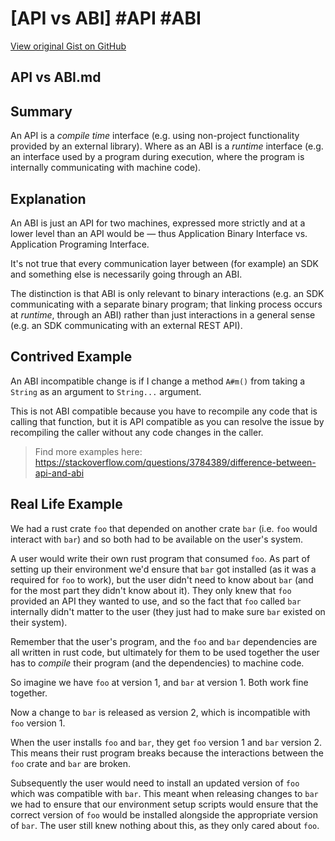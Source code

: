 # [API vs ABI] #API #ABI

[View original Gist on GitHub](https://gist.github.com/Integralist/58784fe99234f095bfbae7ea509bd8f2)

## API vs ABI.md

## Summary

An API is a _compile time_ interface (e.g. using non-project functionality provided by an external library). Where as an ABI is a _runtime_ interface (e.g. an interface used by a program during execution, where the program is internally communicating with machine code).

## Explanation

An ABI is just an API for two machines, expressed more strictly and at a lower level than an API would be — thus Application Binary Interface vs. Application Programing Interface.

It's not true that every communication layer between (for example) an SDK and something else is necessarily going through an ABI.

The distinction is that ABI is only relevant to binary interactions (e.g. an SDK communicating with a separate binary program; that linking process occurs at _runtime_, through an ABI) rather than just interactions in a general sense (e.g. an SDK communicating with an external REST API).

## Contrived Example

An ABI incompatible change is if I change a method `A#m()` from taking a `String` as an argument to `String...` argument. 

This is not ABI compatible because you have to recompile any code that is calling that function, but it is API compatible as you can resolve the issue by recompiling the caller without any code changes in the caller.

> Find more examples here: https://stackoverflow.com/questions/3784389/difference-between-api-and-abi

## Real Life Example

We had a rust crate `foo` that depended on another crate `bar` (i.e. `foo` would interact with `bar`) and so both had to be available on the user's system. 

A user would write their own rust program that consumed `foo`. As part of setting up their environment we'd ensure that `bar` got installed (as it was a required for `foo` to work), but the user didn't need to know about `bar` (and for the most part they didn't know about it). They only knew that `foo` provided an API they wanted to use, and so the fact that `foo` called `bar` internally didn't matter to the user (they just had to make sure `bar` existed on their system).

Remember that the user's program, and the `foo` and `bar` dependencies are all written in rust code, but ultimately for them to be used together the user has to _compile_ their program (and the dependencies) to machine code.

So imagine we have `foo` at version 1, and `bar` at version 1. Both work fine together.

Now a change to `bar` is released as version 2, which is incompatible with `foo` version 1.

When the user installs `foo` and `bar`, they get `foo` version 1 and `bar` version 2. This means their rust program breaks because the interactions between the `foo` crate and `bar` are broken.

Subsequently the user would need to install an updated version of `foo` which was compatible with `bar`. This meant when releasing changes to `bar` we had to ensure that our environment setup scripts would ensure that the correct version of `foo` would be installed alongside the appropriate version of `bar`. The user still knew nothing about this, as they only cared about `foo`.

